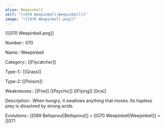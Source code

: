```yaml
---
alias: Weepinbell
self: "[[070 Weepinbell|Weepinbell]]"
image: "![[070 Weepinbell.png]]"
---
```


![[070 Weepinbell.png]]


Number:: 070

Name:: Weepinbell

Category:: [[Flycatcher]]

Type-1:: [[Grass]]

Type-2::[[Poison]]

Weaknesses:: [[Fire]] [[Psychic]] [[Flying]] [[Ice]]

Description:: When hungry, it swallows anything that moves. Its hapless prey is dissolved by strong acids.

Evolutions:: [[069 Bellsprout|Bellsprout]] > [[070 Weepinbell|Weepinbell]] > [[071